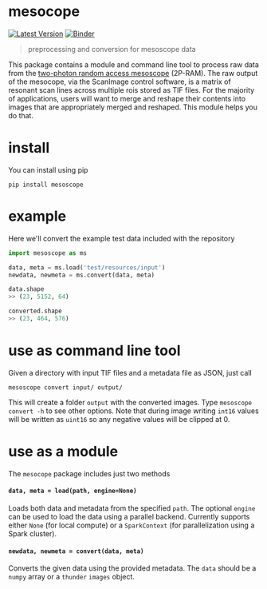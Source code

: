 # mesocope

[![Latest Version](https://img.shields.io/pypi/v/meoscope.svg?style=flat-square)](https://pypi.python.org/pypi/mesoscope)
[![Binder](https://img.shields.io/badge/launch-binder-red.svg?style=flat-square)](http://mybinder.org:/repo/sofroniewn/mesoscope)

> preprocessing and conversion for mesoscope data

This package contains a module and command line tool to process raw data from the [two-photon random access mesoscope](https://elifesciences.org/content/5/e14472) (2P-RAM). The raw output of the mesocope, via the ScanImage control software, is a matrix of resonant scan lines across multiple rois stored as TIF files. For the majority of applications, users will want to merge and reshape their contents into images that are appropriately merged and reshaped. This module helps you do that.

# install

You can install using pip

```
pip install mesoscope
```

# example

Here we'll convert the example test data included with the repository

```python
import mesoscope as ms

data, meta = ms.load('test/resources/input')
newdata, newmeta = ms.convert(data, meta)

data.shape
>> (23, 5152, 64)

converted.shape
>> (23, 464, 576)
```

# use as command line tool

Given a directory with input TIF files and a metadata file as JSON, just call

```
mesoscope convert input/ output/
```

This will create a folder `output` with the converted images. Type `mesoscope convert -h` to see other options. Note that during image writing `int16` values will be written as `uint16` so any negative values will be clipped at 0.

# use as a module

The `mesocope` package includes just two methods

#### `data, meta = load(path, engine=None)`

Loads both data and metadata from the specified `path`. The optional `engine` can be used to load the data using a parallel backend. Currently supports either `None` (for local compute) or a `SparkContext` (for parallelization using a Spark cluster).

#### `newdata, newmeta = convert(data, meta)`

Converts the given data using the provided metadata. The `data` should be a `numpy` array or a `thunder` `images` object.
